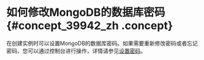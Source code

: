 # 如何修改MongoDB的数据库密码 {#concept_39942_zh .concept}

在创建实例时可以设置MongoDB的数据库密码。如果需要重新修改密码或者忘记密码，您可以通过控制台进行操作，详情请参见[设置密码](../../../../intl.zh-CN/副本集快速入门/设置密码.md#)。

